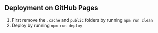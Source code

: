 ## Deployment on GitHub Pages

1. First remove the `.cache` and `public` folders by running `npm run clean`
2. Deploy by running `npm run deploy`
